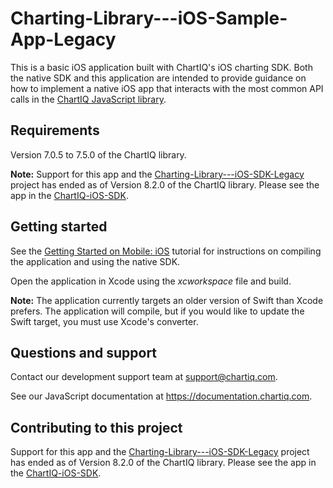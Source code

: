# Charting-Library---iOS-Sample-App-Legacy

This is a basic iOS application built with ChartIQ's iOS charting SDK. Both the native SDK and this application are intended to provide guidance on how to implement a native iOS app that interacts with the most common API calls in the [ChartIQ JavaScript library](https://documentation.chartiq.com).

## Requirements

Version 7.0.5 to 7.5.0 of the ChartIQ library.

**Note:** Support for this app and the [Charting-Library---iOS-SDK-Legacy](https://github.com/ChartIQ/Charting-Library---iOS-SDK-Legacy) project has ended as of Version 8.2.0 of the ChartIQ library. Please see the app in the [ChartIQ-iOS-SDK](https://github.com/ChartIQ/ChartIQ-iOS-SDK).


## Getting started

See the [Getting Started on Mobile: iOS](http://documentation.chartiq.com/tutorial-Starting%20on%20iOS.html) tutorial for instructions on compiling the application and using the native SDK.

Open the application in Xcode using the *xcworkspace* file and build.

**Note:** The application currently targets an older version of Swift than Xcode prefers. The application will compile, but if you would like to update the Swift target, you must use Xcode's converter.

## Questions and support

Contact our development support team at <support@chartiq.com>.

See our JavaScript documentation at https://documentation.chartiq.com.

## Contributing to this project

Support for this app and the [Charting-Library---iOS-SDK-Legacy](https://github.com/ChartIQ/Charting-Library---iOS-SDK-Legacy) project has ended as of Version 8.2.0 of the ChartIQ library. Please see the app in the [ChartIQ-iOS-SDK](https://github.com/ChartIQ/ChartIQ-iOS-SDK).
